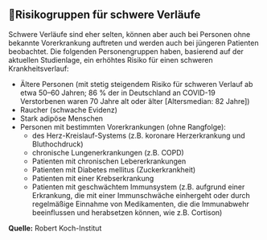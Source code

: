 ## 👴Risikogruppen für schwere Verläufe

Schwere Verläufe sind eher selten, können aber auch bei Personen ohne bekannte Vorerkrankung auftreten und werden auch bei jüngeren Patienten beobachtet. Die folgenden Personengruppen haben, basierend auf der aktuellen Studienlage, ein erhöhtes Risiko für einen schweren Krankheitsverlauf:

- Ältere Personen (mit stetig steigendem Risiko für schweren Verlauf ab etwa 50–60 Jahren; 86 % der in Deutschland an COVID-19 Verstorbenen waren 70 Jahre alt oder älter [Altersmedian: 82 Jahre])
- Raucher (schwache Evidenz)
- Stark adipöse Menschen
- Personen mit bestimmten Vorerkrankungen (ohne Rangfolge):
  - des Herz-Kreislauf-Systems (z.B. koronare Herzerkrankung und Bluthochdruck)
  - chronische Lungenerkrankungen (z.B. COPD)
  - Patienten mit chronischen Lebererkrankungen
  - Patienten mit Diabetes mellitus (Zuckerkrankheit)
  - Patienten mit einer Krebserkrankung
  - Patienten mit geschwächtem Immunsystem (z.B. aufgrund einer Erkrankung, die mit einer Immunschwäche einhergeht oder durch regelmäßige Einnahme von Medikamenten, die die Immunabwehr beeinflussen und herabsetzen können, wie z.B. Cortison)

**Quelle:** Robert Koch-Institut
